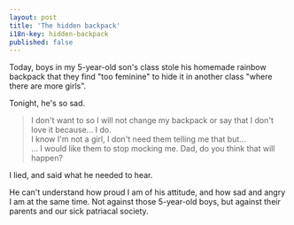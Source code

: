 ```yaml
---
layout: post
title: 'The hidden backpack'
i18n-key: hidden-backpack
published: false
---
```


Today, boys in my 5-year-old son's class stole his homemade rainbow backpack that they find "too feminine" to hide it in another class "where there are more girls".

<!-- more -->

Tonight, he's so sad.

> I don't want to so I will not change my backpack or say that I don't love it because… I do.  
> I know I'm not a girl, I don't need them telling me that but…  
> … I would like them to stop mocking me. Dad, do you think that will happen?

I lied, and said what he needed to hear.

He can't understand how proud I am of his attitude, and how sad and angry I am at the same time. Not against those 5-year-old boys, but against their parents and our sick patriacal society.